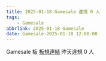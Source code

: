 ```yaml
---
title: 2025-01-18-Gamesale 違規 0 人
tags:
    - Gamesale
abbrlink: 2025-01-18-Gamesale
date: Gamesale-2025-01-18 12:00:00
---
```

Gamesale 板 [板規連結](https://www.ptt.cc/bbs/Gossiping/M.1637425085.A.07D.html)
昨天違規 0 人
